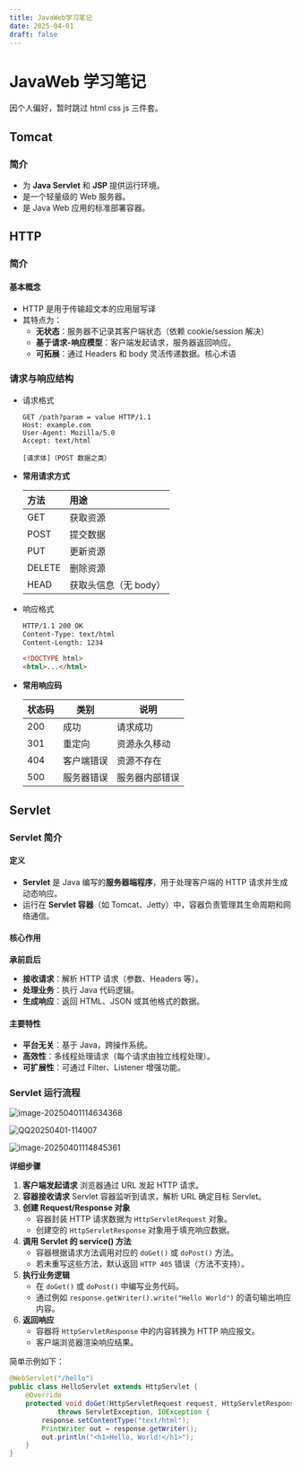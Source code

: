 ```yaml
---
title: JavaWeb学习笔记
date: 2025-04-01
draft: false
---
```


# JavaWeb 学习笔记

因个人偏好，暂时跳过 html css js 三件套。

## Tomcat

### 简介

* 为 **Java Servlet** 和 **JSP** 提供运行环境。
* 是一个轻量级的 Web 服务器。
* 是 Java Web 应用的标准部署容器。



## HTTP

### 简介

#### 基本概念

* HTTP 是用于传输超文本的应用层写译
* 其特点为：
  * **无状态**：服务器不记录其客户端状态（依赖 cookie/session 解决）
  * **基于请求-响应模型**：客户端发起请求，服务器返回响应。
  * **可拓展**：通过 Headers 和 body 灵活传递数据。核心术语

### 请求与响应结构

* 请求格式

  ```http
  GET /path?param = value HTTP/1.1
  Host: example.com
  User-Agent: Mozilla/5.0
  Accept: text/html
  
  [请求体]（POST 数据之类）
  ```

* **常用请求方式**

  | 方法   | 用途                 |
  | :----- | :------------------- |
  | GET    | 获取资源             |
  | POST   | 提交数据             |
  | PUT    | 更新资源             |
  | DELETE | 删除资源             |
  | HEAD   | 获取头信息（无 body） |

* 响应格式

  ```html
  HTTP/1.1 200 OK
  Content-Type: text/html	
  Content-Length: 1234
  
  <!DOCTYPE html>
  <html>...</html>
  ```

* **常用响应码**

  | 状态码 | 类别       | 说明           |
  | ------ | ---------- | -------------- |
  | 200    | 成功       | 请求成功       |
  | 301    | 重定向     | 资源永久移动   |
  | 404    | 客户端错误 | 资源不存在     |
  | 500    | 服务器错误 | 服务器内部错误 |

## Servlet

### **Servlet 简介**

#### **定义**

- **Servlet** 是 Java 编写的**服务器端程序**，用于处理客户端的 HTTP 请求并生成动态响应。
- 运行在 **Servlet 容器**（如 Tomcat、Jetty）中，容器负责管理其生命周期和网络通信。

#### **核心作用**

**承前启后**

- **接收请求**：解析 HTTP 请求（参数、Headers 等）。
- **处理业务**：执行 Java 代码逻辑。
- **生成响应**：返回 HTML、JSON 或其他格式的数据。

####  **主要特性**

- **平台无关**：基于 Java，跨操作系统。
- **高效性**：多线程处理请求（每个请求由独立线程处理）。
- **可扩展性**：可通过 Filter、Listener 增强功能。



### **Servlet 运行流程**

![image-20250401114634368](https://cdn.jsdelivr.net/gh/Planetesimals-2005/BlogImg/img/image-20250401114634368.png)

![QQ20250401-114007](https://cdn.jsdelivr.net/gh/Planetesimals-2005/BlogImg/img/QQ20250401-114007.png)

![image-20250401114845361](https://cdn.jsdelivr.net/gh/Planetesimals-2005/BlogImg/img/image-20250401114845361.png)

**详细步骤**

1. **客户端发起请求**
   浏览器通过 URL 发起 HTTP 请求。
2. **容器接收请求**
   Servlet 容器监听到请求，解析 URL 确定目标 Servlet。
3. **创建 Request/Response 对象**
   - 容器封装 HTTP 请求数据为 `HttpServletRequest` 对象。
   - 创建空的 `HttpServletResponse` 对象用于填充响应数据。
4. **调用 Servlet 的 service() 方法**
   - 容器根据请求方法调用对应的 `doGet()` 或 `doPost()` 方法。
   - 若未重写这些方法，默认返回 `HTTP 405` 错误（方法不支持）。
5. **执行业务逻辑**
   - 在 `doGet()` 或 `doPost()` 中编写业务代码。
   - 通过例如 `response.getWriter().write("Hello World")` 的语句输出响应内容。
6. **返回响应**
   - 容器将 `HttpServletResponse` 中的内容转换为 HTTP 响应报文。
   - 客户端浏览器渲染响应结果。

简单示例如下：

```java
@WebServlet("/hello")
public class HelloServlet extends HttpServlet {
    @Override
    protected void doGet(HttpServletRequest request, HttpServletResponse response) 
            throws ServletException, IOException {
        response.setContentType("text/html");
        PrintWriter out = response.getWriter();
        out.println("<h1>Hello, World!</h1>");
    }
}
```





